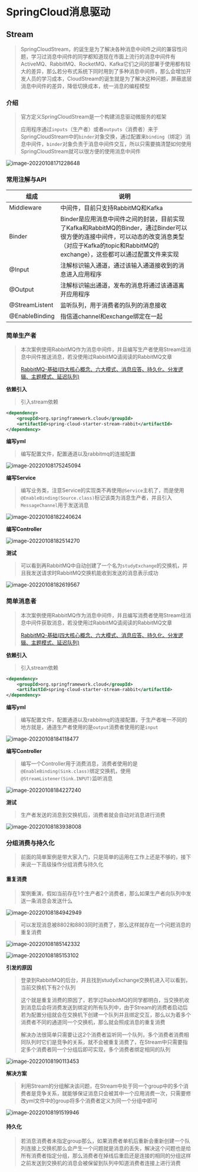 # SpringCloud消息驱动

##  Stream

> SpringCloudStream，的诞生是为了解决各种消息中间件之间的兼容性问题，学习过消息中间件的同学都知道现在市面上流行的消息中间件有ActiveMQ、RabbitMQ、RocketMQ、Kafka它们之间的部署于使用都有较大的差异，那么若分布式系统下同时用到了多种消息中间件，那么会增加开发人员的学习成本，CloudStream的诞生就是为了解决这种问题，屏蔽底层消息中间件的差异，降低切换成本，统一消息的编程模型

### 介绍

> 官方定义SpringCloudStream是一个构建消息驱动微服务的框架
>
> 应用程序通过`inputs`（生产者）或者`outputs`（消费者）来于SpringCloudStream中的`binder`对象交换，通过配置来`binding`（绑定）消息中间件，`binder`对象负责于消息中间件交互，所以只需要搞清楚如何使用SpringCloudStream就可以很方便的使用消息中间件

![image-20220108171228648](./images/image-20220108171228648.png)

### 常用注解与API

| 组成           | 说明                                                         |
| -------------- | ------------------------------------------------------------ |
| Middleware     | 中间件，目前只支持RabbitMQ和Kafka                            |
| Binder         | Binder是应用消息中间件之间的封装，目前实现了Kafka和RabbitMQ的Binder，通过Binder可以很方便的连接中间件，可以动态的改变消息类型（对应于Kafka的topic和RabbitMQ的exchange），这些都可以通过配置文件来实现 |
| @Input         | 注解标识输入通道，通过该输入通道接收到的消息进入应用程序     |
| @Output        | 注解标识输出通道，发布的消息将通过该通道离开应用程序         |
| @StreamListent | 监听队列，用于消费者的队列的消息接收                         |
| @EnableBinding | 指信道channel和exchange绑定在一起                            |

### 简单生产者

> 本次案例使用RabbitMQ作为消息中间件，并且编写生产者使用Stream往消息中间件推送消息，若没使用过RabbitMQ请阅读的RabbitMQ文章
>
> [RabbitMQ-基础(四大核心概念、六大模式、消息应答、持久化、分发逻辑、主题模式、延迟队列)](../分布式中间件专栏/RabbitMQ-基础.md)

**依赖引入**

> 引入stream依赖

~~~xml
<dependency>
    <groupId>org.springframework.cloud</groupId>
    <artifactId>spring-cloud-starter-stream-rabbit</artifactId>
</dependency>
~~~

**编写yml**

> 编写配置文件，配置通道以及rabbitmq的连接配置

![image-20220108175245094](./images/image-20220108175245094.png)

**编写Service**

> 编写业务类，注意Service的实现类不再使用`@Service`主机了，而是使用`@EnableBinding(Source.class)`标记该类为消息生产者，并且引入`MessageChannel`用于发送消息

![image-20220108182240624](./images/image-20220108182240624.png)

**编写Controller**

![image-20220108182514270](./images/image-20220108182514270.png)

**测试**

> 可以看到再RabbitMQ中自动创建了一个名为`studyExchange`的交换机，并且我发送请求时RabbitMQ交换机能收到发送的消息表示成功

![image-20220108182619567](./images/image-20220108182619567.png)

### 简单消息者

> 本次案例使用RabbitMQ作为消息中间件，并且编写消费者使用Stream往消息中间件获取消息，若没使用过RabbitMQ请阅读的RabbitMQ文章
>
> [RabbitMQ-基础(四大核心概念、六大模式、消息应答、持久化、分发逻辑、主题模式、延迟队列)](../分布式中间件专栏/RabbitMQ-基础.md)

**依赖引入**

> 引入stream依赖

~~~xml
<dependency>
    <groupId>org.springframework.cloud</groupId>
    <artifactId>spring-cloud-starter-stream-rabbit</artifactId>
</dependency>
~~~

**编写yml**

> 编写配置文件，配置通道以及rabbitmq的连接配置，于生产者唯一不同的地方就是，通道生产者使用的是`output`消费者使用的是`input`

![image-20220108184118477](./images/image-20220108184118477.png)

**编写Controller**

> 编写一个Controller用于消费消息，消费者使用的是`@EnableBinding(Sink.class)`绑定交换机，使用`@StreamListener(Sink.INPUT)`监听消息

![image-20220108184227240](./images/image-20220108184227240.png)

**测试**

> 生产者发送的消息到交换机后，消费者就会自动对消息进行消费

![image-20220108183938008](./images/image-20220108183938008.png)

### 分组消费与持久化

> 前面的简单案例是带大家入门，只是简单的运用在工作上还是不够的，接下来说一下高级操作分组消费与持久化

#### 重复消费

> 案例重演，假如当前存在1个生产者2个消费者，那么如果生产者向队列中发送一条消息会发送什么

![image-20220108184942949](./images/image-20220108184942949.png)

> 可以发现消息被8802和8803同时消费了，那么这样就存在一个问题消息的重复消费

![image-20220108185142332](./images/image-20220108185142332.png)

![image-20220108185153102](./images/image-20220108185153102.png)

**引发的原因**

> 登录到RabbitMQ的后台，并且找到studyExchange交换机进入可以看到，当前交换机下有2个队列
>
> 这个就是重复消费的原因了，若学过RabbitMQ的同学都明白，当交换机收到消息后会将消费发送到绑定的所有队列中，由于Stream的消费者启动后若为配置分组就会在交换机下创建一个队列并且绑定交互，那么以为着多个消费者不同的通道同一个交换机，那么就会照成消息的重复消费
>
> 解决办法很简单只需要让这2个消费者监听同一个队列，多个消费者消费相同队列时它们是竞争的关系，就不会被重复消费了，在Stream中只需要指定多个消费者同一个分组后即可实现，多个消费者绑定相同的队列

![image-20220108190113453](./images/image-20220108190113453.png)

**解决方案**

> 利用Stream的分组解决该问题，在Stream中处于同一个group中的多个消费者是竞争关系，就能够保证消息只会被其中一个应用消费一次，只需要修改yml文件中的group将多个消费者定义为同一个分组中即可

![image-20220108191519946](./images/image-20220108191519946.png)

#### 持久化

> 若消息消费者未指定group那么，如果消费者单机后重新会重新创建一个队列连接上交换机那么会产生一个问题就是消息的丢失，解决这个问题也是给所有消费者指定分组，那么消费者在掉线后重启还是连接的相同的分组这样之前发送到交换机的消息会被保留到队列中知道消费者连接上进行消费